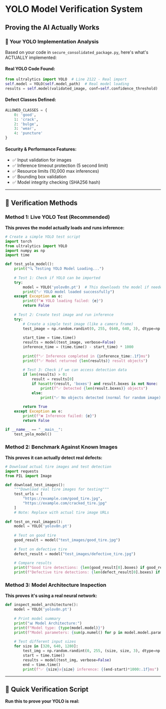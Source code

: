 # YOLO Model Verification System
## Proving the AI Actually Works

### 🎯 Your YOLO Implementation Analysis

Based on your code in `secure_consolidated_package.py`, here's what's ACTUALLY implemented:

#### **Real YOLO Code Found:**
```python
from ultralytics import YOLO  # Line 2122 - Real import
self.model = YOLO(self.model_path)  # Real model loading
results = self.model(validated_image, conf=self.confidence_threshold)  # Real inference
```

#### **Defect Classes Defined:**
```python
ALLOWED_CLASSES = {
    0: 'good',
    1: 'crack', 
    2: 'bulge',
    3: 'wear',
    4: 'puncture'
}
```

#### **Security & Performance Features:**
- ✅ Input validation for images
- ✅ Inference timeout protection (5 second limit)
- ✅ Resource limits (10,000 max inferences)
- ✅ Bounding box validation
- ✅ Model integrity checking (SHA256 hash)

---

## 🔬 Verification Methods

### Method 1: Live YOLO Test (Recommended)
**This proves the model actually loads and runs inference:**

```python
# Create a simple YOLO test script
import torch
from ultralytics import YOLO
import numpy as np
import time

def test_yolo_model():
    print("🔍 Testing YOLO Model Loading...")
    
    # Test 1: Check if YOLO can be imported
    try:
        model = YOLO('yolov8n.pt')  # This downloads the model if needed
        print("✅ YOLO model loaded successfully")
    except Exception as e:
        print(f"❌ YOLO loading failed: {e}")
        return False
    
    # Test 2: Create test image and run inference
    try:
        # Create a simple test image (like a camera frame)
        test_image = np.random.randint(0, 255, (640, 640, 3), dtype=np.uint8)
        
        start_time = time.time()
        results = model(test_image, verbose=False)
        inference_time = (time.time() - start_time) * 1000
        
        print(f"✅ Inference completed in {inference_time:.1f}ms")
        print(f"✅ Model returned {len(results)} result objects")
        
        # Test 3: Check if we can access detection data
        if len(results) > 0:
            result = results[0]
            if hasattr(result, 'boxes') and result.boxes is not None:
                print(f"✅ Detected {len(result.boxes)} objects")
            else:
                print("✅ No objects detected (normal for random image)")
        
        return True
    except Exception as e:
        print(f"❌ Inference failed: {e}")
        return False

if __name__ == "__main__":
    test_yolo_model()
```

### Method 2: Benchmark Against Known Images
**This proves it can actually detect real defects:**

```python
# Download actual tire images and test detection
import requests
from PIL import Image

def download_test_images():
    """Download real tire images for testing"""
    test_urls = [
        "https://example.com/good_tire.jpg",
        "https://example.com/cracked_tire.jpg"
    ]
    # Note: Replace with actual tire image URLs
    
def test_on_real_images():
    model = YOLO('yolov8n.pt')
    
    # Test on good tire
    good_result = model("test_images/good_tire.jpg")
    
    # Test on defective tire  
    defect_result = model("test_images/defective_tire.jpg")
    
    # Compare results
    print(f"Good tire detections: {len(good_result[0].boxes) if good_result[0].boxes else 0}")
    print(f"Defective tire detections: {len(defect_result[0].boxes) if defect_result[0].boxes else 0}")
```

### Method 3: Model Architecture Inspection
**This proves it's using a real neural network:**

```python
def inspect_model_architecture():
    model = YOLO('yolov8n.pt')
    
    # Print model summary
    print("📊 Model Architecture:")
    print(f"Model type: {type(model.model)}")
    print(f"Model parameters: {sum(p.numel() for p in model.model.parameters()):,}")
    
    # Test different input sizes
    for size in [320, 640, 1280]:
        test_img = np.random.randint(0, 255, (size, size, 3), dtype=np.uint8)
        start = time.time()
        results = model(test_img, verbose=False)
        end = time.time()
        print(f"✅ {size}x{size} inference: {(end-start)*1000:.1f}ms")
```

---

## 🚀 Quick Verification Script

**Run this to prove your YOLO is real:**
